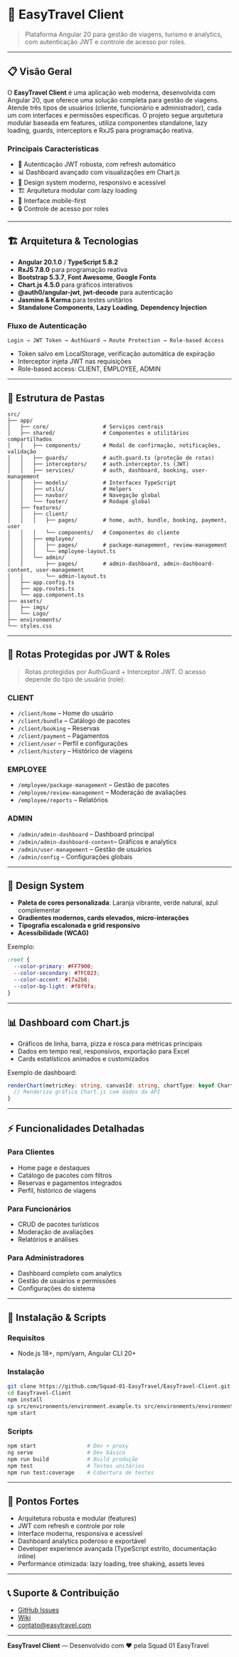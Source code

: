 # 🌟 EasyTravel Client

> Plataforma Angular 20 para gestão de viagens, turismo e analytics, com autenticação JWT e controle de acesso por roles.

---

## 📋 Visão Geral

O **EasyTravel Client** é uma aplicação web moderna, desenvolvida com Angular 20, que oferece uma solução completa para gestão de viagens. Atende três tipos de usuários (cliente, funcionário e administrador), cada um com interfaces e permissões específicas. O projeto segue arquitetura modular baseada em features, utiliza componentes standalone, lazy loading, guards, interceptors e RxJS para programação reativa.

### Principais Características
- 🔐 Autenticação JWT robusta, com refresh automático
- 📊 Dashboard avançado com visualizações em Chart.js
- 🎨 Design system moderno, responsivo e acessível
- 🏗️ Arquitetura modular com lazy loading
- 📱 Interface mobile-first
- 🔒 Controle de acesso por roles

---

## 🏗️ Arquitetura & Tecnologias

- **Angular 20.1.0** / **TypeScript 5.8.2**
- **RxJS 7.8.0** para programação reativa
- **Bootstrap 5.3.7**, **Font Awesome**, **Google Fonts**
- **Chart.js 4.5.0** para gráficos interativos
- **@auth0/angular-jwt**, **jwt-decode** para autenticação
- **Jasmine & Karma** para testes unitários
- **Standalone Components**, **Lazy Loading**, **Dependency Injection**

### Fluxo de Autenticação
```
Login → JWT Token → AuthGuard → Route Protection → Role-based Access
```
- Token salvo em LocalStorage, verificação automática de expiração
- Interceptor injeta JWT nas requisições
- Role-based access: CLIENT, EMPLOYEE, ADMIN

---

## 📁 Estrutura de Pastas

```
src/
├── app/
│   ├── core/                 # Serviços centrais
│   ├── shared/               # Componentes e utilitários compartilhados
│   │   ├── components/       # Modal de confirmação, notificações, validação
│   │   ├── guards/           # auth.guard.ts (proteção de rotas)
│   │   ├── interceptors/     # auth.interceptor.ts (JWT)
│   │   ├── services/         # auth, dashboard, booking, user-management
│   │   ├── models/           # Interfaces TypeScript
│   │   ├── utils/            # Helpers
│   │   ├── navbar/           # Navegação global
│   │   └── footer/           # Rodapé global
│   ├── features/
│   │   ├── client/
│   │   │   ├── pages/        # home, auth, bundle, booking, payment, user
│   │   │   └── components/   # Componentes do cliente
│   │   ├── employee/
│   │   │   ├── pages/        # package-management, review-management
│   │   │   └── employee-layout.ts
│   │   └── admin/
│   │       ├── pages/        # admin-dashboard, admin-dashboard-content, user-management
│   │       └── admin-layout.ts
│   ├── app.config.ts
│   ├── app.routes.ts
│   └── app.component.ts
├── assets/
│   ├── imgs/
│   └── Logo/
├── environments/
└── styles.css
```

---

## 🔐 Rotas Protegidas por JWT & Roles

> Rotas protegidas por AuthGuard + Interceptor JWT.
> O acesso depende do tipo de usuário (role):

### CLIENT
- `/client/home`           – Home do usuário
- `/client/bundle`         – Catálogo de pacotes
- `/client/booking`        – Reservas
- `/client/payment`        – Pagamentos
- `/client/user`           – Perfil e configurações
- `/client/history`        – Histórico de viagens

### EMPLOYEE
- `/employee/package-management` – Gestão de pacotes
- `/employee/review-management`  – Moderação de avaliações
- `/employee/reports`            – Relatórios

### ADMIN
- `/admin/admin-dashboard`        – Dashboard principal
- `/admin/admin-dashboard-content`– Gráficos e analytics
- `/admin/user-management`        – Gestão de usuários
- `/admin/config`                 – Configurações globais

---

## 🎨 Design System

- **Paleta de cores personalizada**: Laranja vibrante, verde natural, azul complementar
- **Gradientes modernos, cards elevados, micro-interações**
- **Tipografia escalonada e grid responsivo**
- **Acessibilidade (WCAG)**

Exemplo:
```css
:root {
  --color-primary: #FF7900;
  --color-secondary: #7FC023;
  --color-accent: #17a2b8;
  --color-bg-light: #f8f9fa;
}
```

---

## 📊 Dashboard com Chart.js

- Gráficos de linha, barra, pizza e rosca para métricas principais
- Dados em tempo real, responsivos, exportação para Excel
- Cards estatísticos animados e customizados

Exemplo de dashboard:
```typescript
renderChart(metricKey: string, canvasId: string, chartType: keyof ChartTypeRegistry) {
  // Renderiza gráfico Chart.js com dados da API
}
```

---

## ⚡ Funcionalidades Detalhadas

### Para Clientes
- Home page e destaques
- Catálogo de pacotes com filtros
- Reservas e pagamentos integrados
- Perfil, histórico de viagens

### Para Funcionários
- CRUD de pacotes turísticos
- Moderação de avaliações
- Relatórios e análises

### Para Administradores
- Dashboard completo com analytics
- Gestão de usuários e permissões
- Configurações do sistema

---

## 🚀 Instalação & Scripts

### Requisitos
- Node.js 18+, npm/yarn, Angular CLI 20+

### Instalação
```bash
git clone https://github.com/Squad-01-EasyTravel/EasyTravel-Client.git
cd EasyTravel-Client
npm install
cp src/environments/environment.example.ts src/environments/environment.ts
npm start
```

### Scripts
```bash
npm start                # Dev + proxy
ng serve                 # Dev básico
npm run build            # Build produção
npm test                 # Testes unitários
npm run test:coverage    # Cobertura de testes
```

---

## 🌟 Pontos Fortes

- Arquitetura robusta e modular (features)
- JWT com refresh e controle por role
- Interface moderna, responsiva e acessível
- Dashboard analytics poderoso e exportável
- Developer experience avançada (TypeScript estrito, documentação inline)
- Performance otimizada: lazy loading, tree shaking, assets leves

---

## 📞 Suporte & Contribuição

- [GitHub Issues](https://github.com/Squad-01-EasyTravel/EasyTravel-Client/issues)
- [Wiki](https://github.com/Squad-01-EasyTravel/EasyTravel-Client/wiki)
- contato@easytravel.com

---

**EasyTravel Client** — Desenvolvido com ❤️ pela Squad 01 EasyTravel
